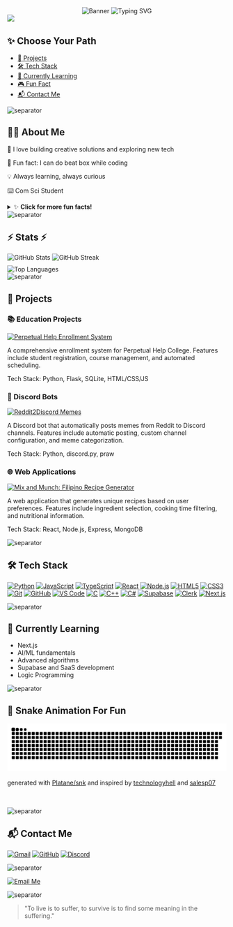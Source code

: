 <div align="center">
  <img src="https://capsule-render.vercel.app/api?type=waving&color=gradient&height=200&section=header&text=Hi%20I'm%20Jae!%20👋&fontAlign=50&fontAlignY=40&fontSize=40&desc=Computer%20Science%20student%20passionate%20about%20AI%2C%20web%20dev%2C%20and%20logic%20programming&descAlign=50&descAlignY=60&animation=twinkling&customColorList=F67280,C06C84,6C5B7B,355C7D" alt="Banner" />

  <img src="https://readme-typing-svg.demolab.com?font=Fira+Code&weight=700&size=28&pause=1000&color=F67280&center=true&vCenter=true&width=435&lines=Welcome!+I'm+Jae;I+love+Python;That's+all..." alt="Typing SVG" />

</div>

<div align="left">
  <img src="https://user-images.githubusercontent.com/73097560/115834477-dbab4500-a447-11eb-908a-139a6edaec5c.gif">
</div>

<h2 align="left">✨ Choose Your Path</h2>

- [🚀 Projects](#-projects)
- [🛠️ Tech Stack](#-tech-stack)
- [🌱 Currently Learning](#-currently-learning)
- [🎮 Fun Fact](#-about-me)
- [📬 Contact Me](./TextMe.md)

<div align="left">
  <img src="https://user-images.githubusercontent.com/73097560/115834477-dbab4500-a447-11eb-908a-139a6edaec5c.gif" alt="separator">
</div>

<h2 align="left">🧑‍💻 About Me</h2>

🤖 I love building creative solutions and exploring new tech<be>

🎵 Fun fact: I can do beat box while coding<be>

💡 Always learning, always curious

⌨️ Com Sci Student

<details>
  <summary align="left">✨ <b>Click for more fun facts!</b></summary>

🎮 I build games and quizzes for fun and learning.

🐍 Python is my favorite language.

💻 I love vibrant, interactive UIs!

🚀 I love launching new side projects!

🆕 I'm just a newbie. I also watch anime, read novels, manwha, and manhua.

</details>

<div align="left">
  <img src="https://user-images.githubusercontent.com/73097560/115834477-dbab4500-a447-11eb-908a-139a6edaec5c.gif" alt="separator">
</div>

<!-- Stats -->
<div align="left">
  <h2>⚡ Stats ⚡</h2>
  <img src="https://github-readme-stats.vercel.app/api?username=JaePyJs&show_icons=true&theme=radical&count_private=true&include_all_commits=true" alt="GitHub Stats" width="48%" style="margin-bottom: 10px;" />
  <img src="https://github-readme-streak-stats.herokuapp.com/?user=JaePyJs&theme=radical&hide_border=false" alt="GitHub Streak" width="48%" style="margin-bottom: 10px;" />
  <br>
  <img src="https://github-readme-stats.vercel.app/api/top-langs/?username=JaePyJs&theme=radical&count_private=true&include_all_commits=true&layout=compact&show_icons=true" alt="Top Languages" width="48%" />
</div>

<div align="left">
  <img src="https://user-images.githubusercontent.com/73097560/115834477-dbab4500-a447-11eb-908a-139a6edaec5c.gif" alt="separator">
</div>

<div align="left">
  <h2>🚀 Projects</h2>
</div>

### 📚 Education Projects

[![Perpetual Help Enrollment System](https://img.shields.io/badge/Perpetual%20Help%20Enrollment%20System-355C7D?style=for-the-badge&logo=github&logoColor=white)](https://github.com/JaePyJs/perpetual-help-enrollment-system)

A comprehensive enrollment system for Perpetual Help College. Features include student registration, course management, and automated scheduling.

Tech Stack: Python, Flask, SQLite, HTML/CSS/JS

### 🤖 Discord Bots

[![Reddit2Discord Memes](https://img.shields.io/badge/Reddit2Discord%20Memes-6C5B7B?style=for-the-badge&logo=github&logoColor=white)](https://github.com/JaePyJs/reddit2discord-memes)

A Discord bot that automatically posts memes from Reddit to Discord channels. Features include automatic posting, custom channel configuration, and meme categorization.

Tech Stack: Python, discord.py, praw

### 🌐 Web Applications

[![Mix and Munch: Filipino Recipe Generator](https://img.shields.io/badge/Mix%20and%20Munch-F67280?style=for-the-badge&logo=github&logoColor=white)](https://github.com/JaePyJs/mix-and-munch)

A web application that generates unique recipes based on user preferences. Features include ingredient selection, cooking time filtering, and nutritional information.

Tech Stack: React, Node.js, Express, MongoDB

<div align="left">
  <img src="https://user-images.githubusercontent.com/73097560/115834477-dbab4500-a447-11eb-908a-139a6edaec5c.gif" alt="separator">
</div>

<h2 align="left" id="-tech-stack">🛠️ Tech Stack</h2>

<p align="left">
  <a href="https://www.python.org/" target="_blank"><img src="https://cdn.jsdelivr.net/gh/devicons/devicon/icons/python/python-original.svg" alt="Python" width="40" height="40"/></a>
  <a href="https://developer.mozilla.org/docs/Web/JavaScript" target="_blank"><img src="https://cdn.jsdelivr.net/gh/devicons/devicon/icons/javascript/javascript-original.svg" alt="JavaScript" width="40" height="40"/></a>
  <a href="https://www.typescriptlang.org/" target="_blank"><img src="https://cdn.jsdelivr.net/gh/devicons/devicon/icons/typescript/typescript-original.svg" alt="TypeScript" width="40" height="40"/></a>
  <a href="https://react.dev/" target="_blank"><img src="https://cdn.jsdelivr.net/gh/devicons/devicon/icons/react/react-original.svg" alt="React" width="40" height="40"/></a>
  <a href="https://nodejs.org/" target="_blank"><img src="https://cdn.jsdelivr.net/gh/devicons/devicon/icons/nodejs/nodejs-original.svg" alt="Node.js" width="40" height="40"/></a>
  <a href="https://developer.mozilla.org/docs/Web/HTML" target="_blank"><img src="https://cdn.jsdelivr.net/gh/devicons/devicon/icons/html5/html5-original.svg" alt="HTML5" width="40" height="40"/></a>
  <a href="https://developer.mozilla.org/docs/Web/CSS" target="_blank"><img src="https://cdn.jsdelivr.net/gh/devicons/devicon/icons/css3/css3-original.svg" alt="CSS3" width="40" height="40"/></a>
  <a href="https://git-scm.com/" target="_blank"><img src="https://cdn.jsdelivr.net/gh/devicons/devicon/icons/git/git-original.svg" alt="Git" width="40" height="40"/></a>
  <a href="https://github.com/" target="_blank"><img src="https://cdn.jsdelivr.net/gh/devicons/devicon/icons/github/github-original.svg" alt="GitHub" width="40" height="40"/></a>
  <a href="https://code.visualstudio.com/" target="_blank"><img src="https://cdn.jsdelivr.net/gh/devicons/devicon/icons/vscode/vscode-original.svg" alt="VS Code" width="40" height="40"/></a>
  <a href="https://www.cprogramming.com/" target="_blank"><img src="https://cdn.jsdelivr.net/gh/devicons/devicon/icons/c/c-original.svg" alt="C" width="40" height="40"/></a>
  <a href="https://isocpp.org/" target="_blank"><img src="https://cdn.jsdelivr.net/gh/devicons/devicon/icons/cplusplus/cplusplus-original.svg" alt="C++" width="40" height="40"/></a>
  <a href="https://docs.microsoft.com/en-us/dotnet/csharp/" target="_blank"><img src="https://cdn.jsdelivr.net/gh/devicons/devicon/icons/csharp/csharp-original.svg" alt="C#" width="40" height="40"/></a>
  <a href="https://supabase.com/" target="_blank"><img src="https://cdn.jsdelivr.net/gh/devicons/devicon/icons/supabase/supabase-original.svg" alt="Supabase" width="40" height="40"/></a>
  <a href="https://clerk.dev/" target="_blank"><img src="https://avatars.githubusercontent.com/u/71596357?s=200&v=4" alt="Clerk" width="40" height="40"/></a>
  <a href="https://nextjs.org/" target="_blank"><img src="https://cdn.jsdelivr.net/gh/devicons/devicon/icons/nextjs/nextjs-original.svg" alt="Next.js" width="40" height="40"/></a>
</p>

<div align="left">
  <img src="https://user-images.githubusercontent.com/73097560/115834477-dbab4500-a447-11eb-908a-139a6edaec5c.gif" alt="separator">
</div>

<h2 align="left">🌱 Currently Learning</h2>

- Next.js
- AI/ML fundamentals
- Advanced algorithms
- Supabase and SaaS development
- Logic Programming

<div align="left">
  <img src="https://user-images.githubusercontent.com/73097560/115834477-dbab4500-a447-11eb-908a-139a6edaec5c.gif" alt="separator">
</div>

<div align="left">
  <h2>🐍 Snake Animation For Fun</h2>
  <picture>
    <source media="(prefers-color-scheme: dark)" srcset="https://raw.githubusercontent.com/JaePyJs/JaePyJs/output/github-contribution-grid-snake-dark.svg">
    <source media="(prefers-color-scheme: light)" srcset="https://raw.githubusercontent.com/JaePyJs/JaePyJs/output/github-contribution-grid-snake.svg">
    <img alt="github contribution grid snake animation" src="https://raw.githubusercontent.com/JaePyJs/JaePyJs/output/github-contribution-grid-snake.svg">
  </picture>
  <br>
  <p>
    generated with <a href="https://github.com/Platane/snk">Platane/snk</a> and inspired by <a href="https://github.com/technologyhell">technologyhell</a> and <a href="https://github.com/salesp07/salesp07">salesp07</a>
  </p>
</div>

<br>
<br>

<div align="left">
  <img src="https://user-images.githubusercontent.com/73097560/115834477-dbab4500-a447-11eb-908a-139a6edaec5c.gif" alt="separator">
</div>

<h2 align="left">📬 Contact Me</h2>

<p align="left">
  <a href="mailto:jmbarron0@gmail.com"><img src="https://img.shields.io/badge/Gmail-D14836?style=for-the-badge&logo=gmail&logoColor=white" alt="Gmail"/></a>
  <a href="https://github.com/JaePyJs"><img src="https://img.shields.io/badge/GitHub-181717?style=for-the-badge&logo=github&logoColor=white" alt="GitHub"/></a>
  <a href="https://discordapp.com/users/898905034107019285"><img src="https://img.shields.io/badge/Discord-5865F2?style=for-the-badge&logo=discord&logoColor=white" alt="Discord"/></a>
</p>

<div align="left">
  <img src="https://user-images.githubusercontent.com/73097560/115834477-dbab4500-a447-11eb-908a-139a6edaec5c.gif" alt="separator">
</div>

[![Email Me](https://img.shields.io/badge/Email-m23--1470--578@manila.uphsl.edu.ph-D14836?style=for-the-badge&logo=gmail&logoColor=white)](mailto:m23-1470-578@manila.uphsl.edu.ph)

<div align="left">
  <img src="https://user-images.githubusercontent.com/73097560/115834477-dbab4500-a447-11eb-908a-139a6edaec5c.gif" alt="separator">
</div>

> "To live is to suffer, to survive is to find some meaning in the suffering."

